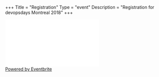 +++
Title = "Registration"
Type = "event"
Description = "Registration for devopsdays Montreal 2018"
+++

<div style=“width:100%; text-align:left;“><iframe src=“https://eventbrite.ca/tickets-external?eid=45899626017&ref=etckt” frameborder=“0" height=“275” width=“100%” vspace=“0” hspace=“0" marginheight=“5” marginwidth=“5" scrolling=“auto” allowtransparency=“true”></iframe><div style=“font-family:Helvetica, Arial; font-size:12px; padding:10px 0 5px; margin:2px; width:100%; text-align:left;” ><a class=“powered-by-eb” style=“color: #ADB0B6; text-decoration: none;” target=“_blank” href=“https://www.eventbrite.ca/“>Powered by Eventbrite</a></div></div>
